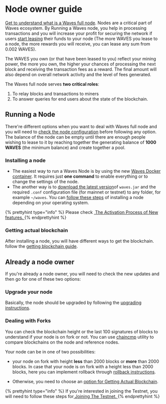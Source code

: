# Node owner guide

[Get to understand what is a Waves full node](/waves-node/what-is-a-full-node.md). Nodes are a critical part of Waves ecosystem. By Running a Waves node, you help in processing transactions and you will increase your profit for securing the network if users [start leasing](/waves-client/account-management/waves-leasing.md) their funds to your node \(The more WAVES you lease to a node, the more rewards you will receive, you can lease any sum from 0.002 WAVES\).

The WAVES you own \(or that have been leased to you\) reflect your mining power, the more you own, the higher your chances of processing the next block and receiving the transaction fees as a reward. The final amount will also depend on overall network activity and the level of fees generated.

The Waves full node serves **two critical roles**:

1. To relay blocks and transactions to miners
2. To answer queries for end users about the state of the blockchain.

## Running a Node

There're different options when you want to deal with Waves full node and you will need to [check the node configuration](/waves-node/configuration-parameters.md) before following any option. The balance of the node can be empty until there are enough people wishing to lease to it by reaching together the generating balance of **1000 WAVES** (the minimum balance) and create together a pool.

### Installing a node

* The easiest way to run a Waves Node is by using the new [Waves Docker container](/waves-node/waves-node-in-docker.md). It requires just **one command** to enable everything or to change the settings of the node.
* The another way is to [download the latest version](https://github.com/wavesplatform/Waves/releases)of `waves.jar` and the required `.conf` configuration file \(for mainnet or testnet\) to any folder, for example `~/waves`. You can [follow these steps](/waves-node/how-to-install-a-node/how-to-install-a-node.md) of installing a node depending on your operating system.

{% prettyhint type="info" %} Please check <a href="/waves-node/how-to-install-a-node/how-to-install-a-node.md"> &nbsp;The Activation Process of New features. </a> {% endprettyhint %}


### **Getting actual blockchain**

After installing a node, you will have different ways to get the blockchain. follow the [getting blockchain guide](/waves-node/options-for-getting-actual-blockchain.md).

## Already a node owner

If you're already a node owner, you will need to check the new updates and then go for one of these two options:

### Upgrade your node

Basically, the node should be upgraded by following the [upgrading instructions](/waves-node/upgrading.md).

### Dealing with Forks

You can check the blockchain height or the last 100 signatures of blocks to understand if your node is on fork or not. You can use [chaincmp](https://github.com/wavesplatform/gowaves/releases/tag/v0.1.2) utility to compare blockchains on the node and reference nodes.


Your node can be in one of two possibilities:
* your node on fork with height **less** than 2000 blocks or **more** than 2000 blocks.
In case that your node is on fork with a height less than 2000 blocks, here you can implement rollback through [rollback instructions](/waves-node/how-to-rollback-a-node.md). 

* Otherwise, you need to choose an [option for Getting Actual Blockchain](/waves-node/options-for-getting-actual-blockchain.md).

{% prettyhint type="info" %} If you're interested in joining the Testnet, you will need to follow these steps for<a href="/waves-node/joining-testnet.md">&nbsp;Joining The Testnet. </a> {% endprettyhint %}
